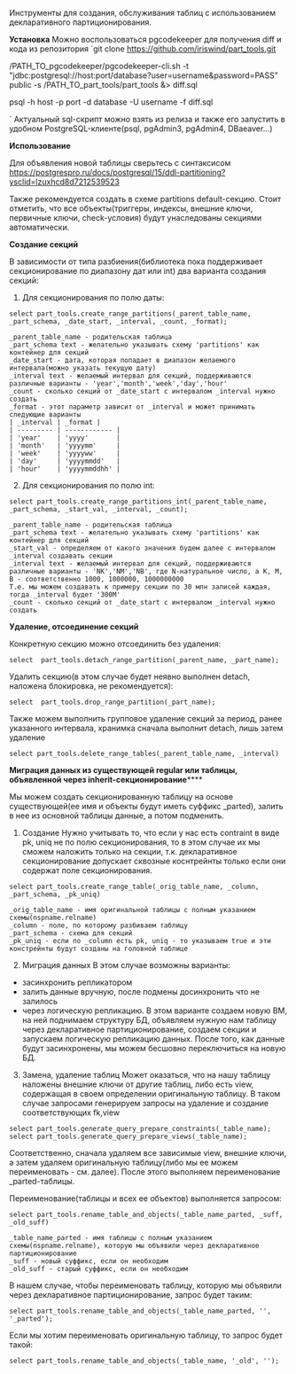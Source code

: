 Инструменты для создания, обслуживания таблиц с использованием декларативного партиционирования.

**Установка**
Можно воспользоваться pgcodekeeper для получения diff и кода из репозитория
`git clone https://github.com/iriswind/part_tools.git

/PATH_TO_pgcodekeeper/pgcodekeeper-cli.sh  -t "jdbc:postgresql://host:port/database?user=username&password=PASS" public -s /PATH_TO_part_tools/part_tools &> diff.sql

psql -h host -p port -d database -U username -f diff.sql

`
Актуальный sql-скрипт можно взять из релиза и также его запустить в удобном PostgreSQL-клиенте(psql, pgAdmin3, pgAdmin4, DBaeaver...)

**Использование**

Для объявления новой таблицы сверьтесь с синтаксисом
https://postgrespro.ru/docs/postgresql/15/ddl-partitioning?ysclid=lzuxhcd8d7212539523

Также рекомендуется создать в схеме partitions default-секцию.
Стоит отметить, что все объекты(триггеры, индексы, внешние ключи, первичные ключи, check-условия) будут унаследованы секциями автоматически.

**Создание секций**

В зависимости от типа разбиения(библиотека пока поддерживает секционирование по диапазону дат или int) два варианта создания секций:
1. Для секционирования по полю даты:

`select part_tools.create_range_partitions(_parent_table_name, _part_schema, _date_start, _interval, _count, _format);`

    _parent_table_name - родительская таблица
    _part_schema text - желательно указывать схему 'partitions' как контейнер для секций
    _date_start - дата, которая попадает в диапазон желаемого интервала(можно указать текущую дату)
    _interval text - желаемый интервал для секций, поддерживаются различные варианты - 'year','month','week','day','hour'
    _count - сколько секций от _date_start с интервалом _interval нужно создать
    _format - этот параметр зависит от _interval и может принимать следующие варианты
    | _interval | _format |
    | --------- | ------------ |
    | 'year'    | 'yyyy'       |
    | 'month'   | 'yyyymm'     |
    | 'week'    | 'yyyyww'     |
    | 'day'     | 'yyyymmdd'   |
    | 'hour'    | 'yyyymmddhh' |

2. Для секционирования по полю int:

`select part_tools.create_range_partitions_int(_parent_table_name, _part_schema, _start_val, _interval, _count);`

    _parent_table_name - родительская таблица
    _part_schema text - желательно указывать схему 'partitions' как контейнер для секций
    _start_val - определяем от какого значения будем далее с интервалом _interval создавать секции
    _interval text - желаемый интервал для секций, поддерживаются различные варианты - 'NК','NМ','NB', где N-натуральное число, а K, M, B - соответственно 1000, 1000000, 1000000000
    Т.е. мы можем создавать к примеру секции по 30 млн записей каждая, тогда _interval будет '300M'
    _count - сколько секций от _date_start с интервалом _interval нужно создать

**Удаление, отсоединение секций**

Конкретную секцию можно отсоединить без удаления:

`select  part_tools.detach_range_partition(_parent_name, _part_name);`

Удалить секцию(в этом случае будет неявно выполнен detach, наложена блокировка, не рекомендуется):

`select  part_tools.drop_range_partition(_part_name);`

Также можем выполнить групповое удаление секций за период, ранее указанного интервала, хранимка сначала выполнит detach, лишь затем удаление

`select part_tools.delete_range_tables(_parent_table_name, _interval)`

**Миграция данных из существующей regular или таблицы, объявленной через inherit-секционирование******

Мы можем создать секционированную таблицу на основе существующей(ее имя и объекты будут иметь суффикс _parted), залить в нее из основной таблицы данные, а потом подменить.

1. Создание
Нужно учитывать то, что если у нас есть contraint в виде pk, uniq не по полю секционирования, то в этом случае их мы сможем наложить только на секции, т.к. декларативное секционирование допускает сквозные коснтрейнты только если они содержат поле секционирования.

`select part_tools.create_range_table(_orig_table_name, _column, _part_schema, _pk_uniq)`

    _orig_table_name - имя оригинальной таблицы с полным указанием схемы(nspname.relname)
    _column - поле, по которому разбиваем таблицу
    _part_schema - схема для секций
    _pk_uniq - если по _column есть pk, uniq - то указываем true и эти констрейнты будут созданы на головной таблице
    
2. Миграция данных
В этом случае возможны варианты:
 - засинхронить репликатором
 - залить данные вручную, после подмены досинхронить что не залилось
 - через логическую репликацию. В этом варианте создаем новую ВМ, на ней поднимаем структуру БД, объявляем нужную нам таблицу через декларативное партиционирование, создаем секции и запускаем логическую репликацию данных. После того, как данные будут засинхронены, мы можем бесшовно переключиться на новую БД.
 
3. Замена, удаление таблиц
Может оказаться, что на нашу таблицу наложены внешние ключи от другие таблиц, либо есть view, содержащая в своем определении оригинальную таблицу.
В таком случае запросами генерируем запросы на удаление и создание соответствующих fk,view

```
select part_tools.generate_query_prepare_constraints(_table_name);
select part_tools.generate_query_prepare_views(_table_name);
```

Соответственно, сначала удаляем все зависимые view, внешние ключи, а затем удаляем оригинальную таблицу(либо мы ее можем переименовать - см. далее).
После этого выполняем переименование _parted-таблицы.

Переименование(таблицы и всех ее объектов) выполняется запросом:

`select part_tools.rename_table_and_objects(_table_name_parted, _suff, _old_suff)`

    _table_name_parted - имя таблицы с полным указанием схемы(nspname.relname), которую мы объявили через декларативное партиционирование
    _suff - новый суффикс, если он необходим
    _old_suff - старый суффикс, если он необходим

В нашем случае, чтобы переименовать таблицу, которую мы объявили через декларативное партиционирование, запрос будет таким:

`select part_tools.rename_table_and_objects(_table_name_parted, '', '_parted');`

Если мы хотим переименовать оригинальную таблицу, то запрос будет такой:

`select part_tools.rename_table_and_objects(_table_name, '_old', '');`
